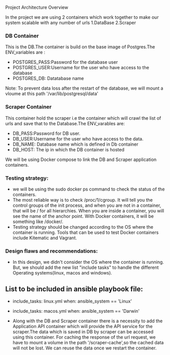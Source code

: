 Project Architecture Overview 

In the project we are using 2 containers which work together to make our system scalable with any number of urls
1.DataBase
2.Scraper

### DB Container 
This is the DB.The container is build on the base image of Postgres.The ENV_variables are :
- POSTGRES_PASS:Password for the database user
- POSTGRES_USER:Username for  the user who have access to the database
- POSTGRES_DB: Datatabase name 

Note: To prevent data loss after the restart of the database, we will mount a vloume at this path '/var/lib/postgresql/data'


### Scraper Container 
 This container hold the scraper i.e the container which will crawl the list of urls and save that to the Database.The ENV_varables are:
- DB_PASS:Password for DB user.
- DB_USER:Username for  the user who have access to the data.
- DB_NAME: Database name which is defined in Db container
- DB_HOST: The ip in which the DB container is hosted

We will be using Docker compose to link the DB and Scraper application containers.

### Testing strategy:
- we will be using the sudo docker ps command to check the status of the containers.
- The most reliable way is to check /proc/1/cgroup. It will tell you the control groups of the init process, and when you are not in a container, that will be / for all hierarchies. When you are inside a container, you will see the name of the anchor point. With Docker containers, it will be something like /docker/<containerid>. 
- Testing strategy should be changed according to the OS where the container is running. Tools that can be used to test Docker containers include Kitematic and Vagrant.
 
 ### Design flaws and recommendations:
 - In this design, we didn't consider the OS where the container is running. But, we should add the new list "include tasks" to handle the different Operating systems(linux, macos and windows).
 
 List to be included in ansible playbook file:
 ---

- include_tasks: linux.yml
  when: ansible_system == 'Linux'

- include_tasks: macos.yml
  when: ansible_system == 'Darwin'
 
- Along with the DB and Scraper container there is a necessity to add the Application API container which will provide the API service for the scraper.The data which is saved in DB by scraper can be accessed using this container. For caching the response of the url request, we have to mount a volume in the path '/scraper-cache',so the cached data will not be lost. We can reuse the data once we restart the container.